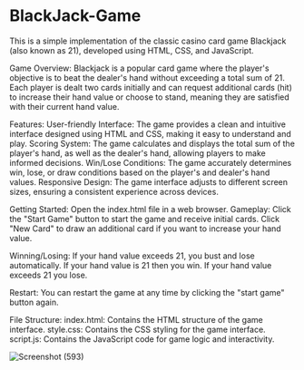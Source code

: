 # BlackJack-Game
This is a simple implementation of the classic casino card game Blackjack (also known as 21), developed using HTML, CSS, and JavaScript.

Game Overview:
Blackjack is a popular card game where the player's objective is to beat the dealer's hand without exceeding a total sum of 21. Each player is dealt two cards initially and can request additional cards (hit) to increase their hand value or choose to stand, meaning they are satisfied with their current hand value.

Features:
User-friendly Interface: The game provides a clean and intuitive interface designed using HTML and CSS, making it easy to understand and play.
Scoring System: The game calculates and displays the total sum of the player's hand, as well as the dealer's hand, allowing players to make informed decisions.
Win/Lose Conditions: The game accurately determines win, lose, or draw conditions based on the player's and dealer's hand values.
Responsive Design: The game interface adjusts to different screen sizes, ensuring a consistent experience across devices.

Getting Started:
Open the index.html file in a web browser.
Gameplay:
Click the "Start Game" button to start the game and receive initial cards.
Click "New Card" to draw an additional card if you want to increase your
hand value.

Winning/Losing:
If your hand value exceeds 21, you bust and lose automatically.
If your hand value is 21 then you win.
If your hand value exceeds 21 you lose.

Restart:
You can restart the game at any time by clicking the "start game" button again.

File Structure:
index.html: Contains the HTML structure of the game interface.
style.css: Contains the CSS styling for the game interface.
script.js: Contains the JavaScript code for game logic and interactivity.

 ![Screenshot (593)](https://github.com/aniket0929/BlackJack-Game/assets/96971803/6e61294e-4ba9-4f4a-b99b-cdf023e478a2)

